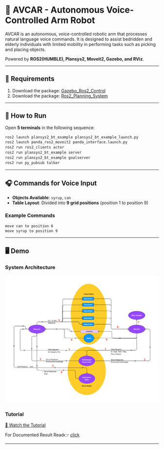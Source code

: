 # 🦾 AVCAR - Autonomous Voice-Controlled Arm Robot 

AVCAR is an autonomous, voice-controlled robotic arm that processes natural language voice commands. It is designed to assist bedridden and elderly individuals with limited mobility in performing tasks such as picking and placing objects.  

Powered by **ROS2(HUMBLE), Plansys2, Moveit2, Gazebo, and RViz**.

---

## 📌 Requirements

1. Download the package: [Gazebo_Ros2_Control](https://github.com/ros-controls/gazebo_ros2_control/blob/master/doc/index.rst)
2. Download the package: [Ros2_Planning_System](https://github.com/PlanSys2/ros2_planning_system.git)

---

## 🚀 How to Run 

Open **5 terminals** in the following sequence:

```bash
ros2 launch plansys2_bt_example plansys2_bt_example_launch.py
ros2 launch panda_ros2_moveit2 panda_interface.launch.py
ros2 run ros2_clients actor
ros2 run plansys2_bt_example server
ros2 run plansys2_bt_example goalserver
ros2 run py_pubsub talker
```

---


## 🎧 Commands for Voice Input  
- **Objects Available**: `syrup`, `can`  
- **Table Layout**: Divided into **9 grid positions** (position 1 to position 9)  

### **Example Commands**
```text
move can to position 6
move syrup to position 9
```

---

## 🖥️ Demo  
### System Architecture  
![System Architecture](https://github.com/jeremynguyenn/Controlled-Arm-Robot-ROS2/blob/main/ROS2-ARMRbot/system_architecture.jpg)  
### Tutorial  
[🎥 Watch the Tutorial](https://github.com/jeremynguyenn/Controlled-Arm-Robot-ROS2/blob/main/ROS2-ARMRbot/Demo/Screen_Recording.mp4)

For Documented Result Read👉 [click](CONCLUSION.pdf)

---
